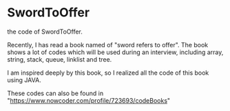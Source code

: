 # SwordToOffer
the code of SwordToOffer.

Recently, I has read a book named of "sword refers to offer". The book shows a lot of codes which will be used during an interview, including array, string, stack, queue, linklist and tree. 

I am inspired deeply by this book, so I realized all the code of this book using JAVA. 

These codes can also be found in "https://www.nowcoder.com/profile/723693/codeBooks"
